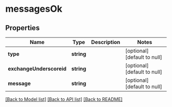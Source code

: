 # messagesOk

## Properties
Name | Type | Description | Notes
------------ | ------------- | ------------- | -------------
**type** | **string** |  | [optional] [default to null]
**exchangeUnderscoreid** | **string** |  | [optional] [default to null]
**message** | **string** |  | [optional] [default to null]

[[Back to Model list]](../README.md#documentation-for-models) [[Back to API list]](../README.md#documentation-for-api-endpoints) [[Back to README]](../README.md)


